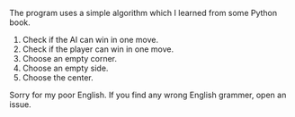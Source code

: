 The program uses a simple algorithm which I learned from some Python book.

1. Check if the AI can win in one move.
2. Check if the player can win in one move.
3. Choose an empty corner.
4. Choose an empty side.
5. Choose the center.

Sorry for my poor English. If you find any wrong English grammer, open an issue.
